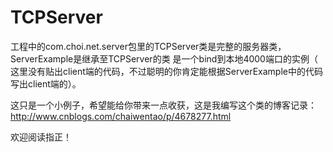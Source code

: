 # TCPServer

工程中的com.choi.net.server包里的TCPServer类是完整的服务器类，ServerExample是继承至TCPServer的类 是一个bind到本地4000端口的实例（
这里没有贴出client端的代码，不过聪明的你肯定能根据ServerExample中的代码写出client端的）。

这只是一个小例子，希望能给你带来一点收获，这是我编写这个类的博客记录：http://www.cnblogs.com/chaiwentao/p/4678277.html

欢迎阅读指正！
